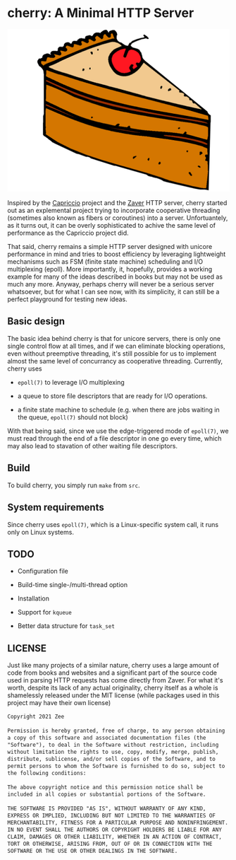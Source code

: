 # cherry: A Minimal HTTP Server

![cherry image](cherry.png)

Inspired by the [Capriccio](http://capriccio.cs.berkeley.edu) project and the [Zaver](https://github.com/zyearn/zaver.git) HTTP server, cherry started out as an explemental project trying to incorporate cooperative threading (sometimes also known as fibers or coroutines) into a server. Unfortuantely, as it turns out, it can be overly sophisticated to achive the same level of performance as the Capriccio project did.

That said, cherry remains a simple HTTP server designed with unicore performance in mind and tries to boost efficiency by leveraging lightweight mechanisms such as FSM (finite state machine) scheduling and I/O multiplexing (epoll). More importantly, it, hopefully, provides a working example for many of the ideas described in books but may not be used as much any more. Anyway, perhaps cherry will never be a serious server whatsoever, but for what I can see now, with its simplicity, it can still be a perfect playground for testing new ideas.

## Basic design

The basic idea behind cherry is that for unicore servers, there is only one single control flow at all times, and if we can eliminate blocking operations, even without preemptive threading, it's still possible for us to implement almost the same level of concurrancy as cooperative threading.
Currently, cherry uses

- `epoll(7)` to leverage I/O multiplexing  

- a queue to store file descriptors that are ready for I/O operations.

- a finite state machine to schedule (e.g. when there are jobs waiting in the queue, `epoll(7)` should not block)

With that being said, since we use the edge-triggered mode of `epoll(7)`, we must read through the end of a file descriptor in one go every time, which may also lead to stavation of other waiting file descriptors.

## Build

To build cherry, you simply run `make` from `src`.

## System requirements

Since cherry uses `epoll(7)`, which is a Linux-specific system call, it runs only on Linux systems.

## TODO

- Configuration file

- Build-time single-/multi-thread option

- Installation

- Support for `kqueue`

- Better data structure for `task_set`

## LICENSE

Just like many projects of a similar nature, cherry uses a large amount of code from books and websites and a significant part of the source code used in parsing HTTP requests has come directly from Zaver. For what it's worth, despite its lack of any actual originality, cherry itself as a whole is shamelessly released under the MIT license (while packages used in this project may have their own license)

```plaintext
Copyright 2021 Zee

Permission is hereby granted, free of charge, to any person obtaining a copy of this software and associated documentation files (the "Software"), to deal in the Software without restriction, including without limitation the rights to use, copy, modify, merge, publish, distribute, sublicense, and/or sell copies of the Software, and to permit persons to whom the Software is furnished to do so, subject to the following conditions:

The above copyright notice and this permission notice shall be included in all copies or substantial portions of the Software.

THE SOFTWARE IS PROVIDED "AS IS", WITHOUT WARRANTY OF ANY KIND, EXPRESS OR IMPLIED, INCLUDING BUT NOT LIMITED TO THE WARRANTIES OF MERCHANTABILITY, FITNESS FOR A PARTICULAR PURPOSE AND NONINFRINGEMENT. IN NO EVENT SHALL THE AUTHORS OR COPYRIGHT HOLDERS BE LIABLE FOR ANY CLAIM, DAMAGES OR OTHER LIABILITY, WHETHER IN AN ACTION OF CONTRACT, TORT OR OTHERWISE, ARISING FROM, OUT OF OR IN CONNECTION WITH THE SOFTWARE OR THE USE OR OTHER DEALINGS IN THE SOFTWARE.

```
